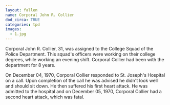 ```yaml
---
layout: fallen
name: Corporal John R. Collier
dod_circa: TRUE
categories: tpd
images:
  - 1.jpg
---
```


Corporal John R. Collier, 31, was assigned to the College Squad of the Police Department. This squad's officers were working on their college degrees, while working an evening shift. Corporal Collier had been with the department for 8 years.

On December 04, 1970, Corporal Collier responded to St. Joseph's Hospital on a call. Upon completion of the call he was advised he didn't look well and should sit down. He then suffered his first heart attack. He was admitted to the hospital and on December 05, 1970, Corporal Collier had a second heart attack, which was fatal.

